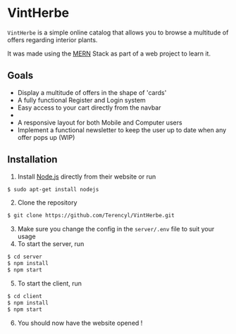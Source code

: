 # VintHerbe

`VintHerbe` is a simple online catalog that allows you to browse a multitude of offers regarding interior plants.

It was made using the [MERN](https://www.mongodb.com/mern-stack) Stack as part of a web project to learn it.

## Goals

-   Display a multitude of offers in the shape of 'cards'
-   A fully functional Register and Login system
-   Easy access to your cart directly from the navbar
-
-   A responsive layout for both Mobile and Computer users
-   Implement a functional newsletter to keep the user up to date when any offer pops up (WIP)

## Installation

1. Install [Node.js](https://nodejs.org/en/) directly from their website or run

```bash
$ sudo apt-get install nodejs
```

2. Clone the repository

```bash
$ git clone https://github.com/Terencyl/VintHerbe.git
```

3.  Make sure you change the config in the `server/.env` file to suit your usage
4.  To start the server, run

```bash
$ cd server
$ npm install
$ npm start
```

5. To start the client, run

```bash
$ cd client
$ npm install
$ npm start
```

6. You should now have the website opened !
